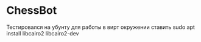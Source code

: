 # ChessBot

Тестировался на убунту
для работы в вирт окружении ставить sudo apt install libcairo2 libcairo2-dev
